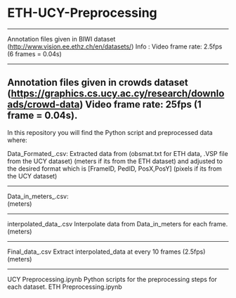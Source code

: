 # ETH-UCY-Preprocessing

------------------------------------------------------------------------------------------------------------------
Annotation files given in BIWI dataset (http://www.vision.ee.ethz.ch/en/datasets/)
Info : Video frame rate: 2.5fps (6 frames = 0.04s)

------------------------------------------------------------------------------------------------------------------
Annotation files given in crowds dataset (https://graphics.cs.ucy.ac.cy/research/downloads/crowd-data)
Video frame rate: 25fps (1 frame = 0.04s). 
------------------------------------------------------------------------------------------------------------------

In this repository you will find the Python script and preprocessed data where:

Data_Formated_<file name>.csv:          Extracted data from (obsmat.txt for ETH data, .VSP file from the UCY dataset) 
(meters if its from the ETH dataset)    and adjusted to the desired format which is [FrameID, PedID, PosX,PosY]
(pixels if its from the UCY dataset)    

-------------------------------------------------------------------------------------------------------------------  

Data_in_meters_<file name>.csv:         
(meters)                                
                                        
--------------------------------------------------------------------------------------------------------------------

interpolated_data_<file name>.csv       Interpolate data from Data_in_meters for each frame.
(meters)                                

--------------------------------------------------------------------------------------------------------------------  

Final_data_<file name>.csv              Extract interpolated_data at every 10 frames (2.5fps)            
(meters)                                

--------------------------------------------------------------------------------------------------------------------
UCY Preprocessing.ipynb                 Python scripts for the preprocessing steps for each dataset.
ETH Preprocessing.ipynb
                                       
